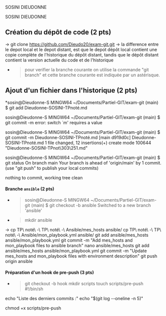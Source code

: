 SOSINI DIEUDONNE 


SOSINI DIEUDONNE 


## Création du dépôt de code (2 pts)

->  git clone https://github.com/Dieudo20/exam-git.git
-> la difference entre le depot local et le depot distant, est que le depot dépôt local contient une copie complète de l'historique du dépôt distant, tandis que le dépôt distant contient la version actuelle du code et de l'historique
- > pour verifier la branche courante on utilise la commande "git branch" et cette branche courante est indiquée par un astérisque.      

## Ajout d'un fichier dans l'historique (2 pts)

*sosin@Dieudonne-S MINGW64 ~/Documents/Partiel-GIT/exam-git (main)
$ git add Dieudonne-SOSINI-TPnoté.md

sosin@Dieudonne-S MINGW64 ~/Documents/Partiel-GIT/exam-git (main)
$ git commit -m
error: switch `m' requires a value

sosin@Dieudonne-S MINGW64 ~/Documents/Partiel-GIT/exam-git (main)
$ git commit -m Dieudonne-SOSINI-TPnoté.md
[main d919d0c] Dieudonne-SOSINI-TPnoté.md
 1 file changed, 12 insertions(+)
 create mode 100644 "Dieudonne-SOSINI-TPnot\303\251.md"

sosin@Dieudonne-S MINGW64 ~/Documents/Partiel-GIT/exam-git (main)
$ git status
On branch main
Your branch is ahead of 'origin/main' by 1 commit.
  (use "git push" to publish your local commits)

nothing to commit, working tree clean


#### Branche `ansible` (2 pts)

- > sosin@Dieudonne-S MINGW64 ~/Documents/Partiel-GIT/exam-git (main)
$ git checkout -b ansible
Switched to a new branch 'ansible'
- > mkdir ansible

-> cp TP\ noté\ -\ TP\ noté\ -\ Ansible/mes_hosts ansible/
cp TP\ noté\ -\ TP\ noté\ -\ Ansible/mon_playbook.yml ansible/
git add ansible/mes_hosts ansible/mon_playbook.yml
git commit -m "Add mes_hosts and mon_playbook files to ansible branch"
nano ansible/mes_hosts
git add ansible/mes_hosts ansible/mon_playbook.yml
git commit -m "Update mes_hosts and mon_playbook files with environment description"
git push origin ansible



####  Préparation d'un hook de pre-push (3 pts)

- > git checkout -b hook
mkdir scripts
touch scripts/pre-push
#!/bin/sh

echo "Liste des derniers commits :"
echo "$(git log --oneline -n 5)"

chmod +x scripts/pre-push